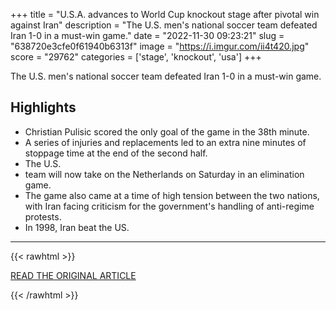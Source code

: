 +++
title = "U.S.A. advances to World Cup knockout stage after pivotal win against Iran"
description = "The U.S. men's national soccer team defeated Iran 1-0 in a must-win game."
date = "2022-11-30 09:23:21"
slug = "638720e3cfe0f61940b6313f"
image = "https://i.imgur.com/ii4t420.jpg"
score = "29762"
categories = ['stage', 'knockout', 'usa']
+++

The U.S. men's national soccer team defeated Iran 1-0 in a must-win game.

## Highlights

- Christian Pulisic scored the only goal of the game in the 38th minute.
- A series of injuries and replacements led to an extra nine minutes of stoppage time at the end of the second half.
- The U.S.
- team will now take on the Netherlands on Saturday in an elimination game.
- The game also came at a time of high tension between the two nations, with Iran facing criticism for the government's handling of anti-regime protests.
- In 1998, Iran beat the US.

---

{{< rawhtml >}}
  <p class="article-category">
    <a target="_blank" href="https://www.cbsnews.com/news/world-cup-usa-iran-score-updates/">READ THE ORIGINAL ARTICLE</a>
  </p>
{{< /rawhtml >}}
